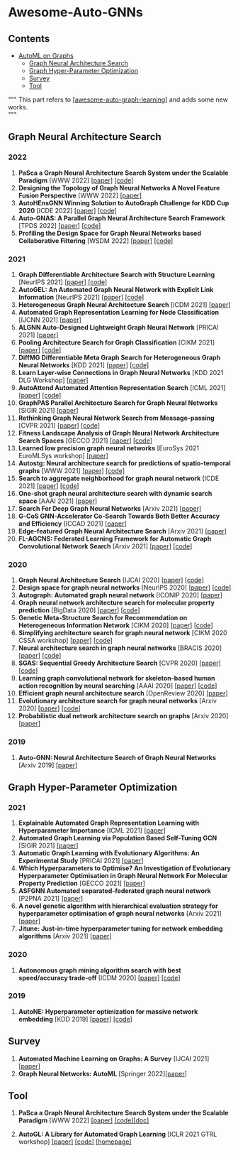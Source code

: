 # Awesome-Auto-GNNs

## Contents
- [AutoML on Graphs](#AutoML)
  - [Graph Neural Architecture Search](#GNAS)
  - [Graph Hyper-Parameter Optimization](#GHPO)
  - [Survey](#AutoML-survey)
  - [Tool](#AutoML-Tool)

"""
This part refers to [[awesome-auto-graph-learning]](https://github.com/THUMNLab/awesome-auto-graph-learning) and adds some new works.    
"""


<a name="GNAS" />

## Graph Neural Architecture Search

### 2022

1. **PaSca a Graph Neural Architecture Search System under the Scalable Paradigm** [WWW 2022] [[paper]](https://arxiv.org/abs/2203.00638) [[code]](https://github.com/PKU-DAIR/SGL)
2. **Designing the Topology of Graph Neural Networks A Novel Feature Fusion Perspective** [WWW 2022] [[paper]](https://arxiv.org/abs/2112.14531) 
3. **AutoHEnsGNN Winning Solution to AutoGraph Challenge for KDD Cup 2020** [ICDE 2022] [[paper]](https://arxiv.org/abs/2111.12952) [[code]](https://github.com/aister2020/KDDCUP_2020_AutoGraph_1st_Place)
4. **Auto-GNAS: A Parallel Graph Neural Architecture Search Framework** [TPDS 2022] [[paper]](https://ieeexplore.ieee.org/document/9714826) [[code]](https://github.com/AutoMachine0/Auto-GNAS)
5. **Profiling the Design Space for Graph Neural Networks based Collaborative Filtering** [WSDM 2022] [[paper]](http://www.shichuan.org/doc/125.pdf) [[code]](https://github.com/BUPT-GAMMA/Design-Space-for-GNN-based-CF)

### 2021

1. **Graph Differentiable Architecture Search with Structure Learning** [NeurIPS 2021] [[paper]](https://openreview.net/forum?id=kSv_AMdehh3) [[code]](https://github.com/THUMNLab/AutoGL)
2. **AutoGEL: An Automated Graph Neural Network with Explicit Link Information** [NeurIPS 2021] [[paper]](https://openreview.net/forum?id=PftCCiHVQP) [[code]](https://github.com/zwangeo/AutoGEL)
3. **Heterogeneous Graph Neural Architecture Search** [ICDM 2021] [[paper]](https://ieeexplore.ieee.org/document/9679011) 
4. **Automated Graph Representation Learning for Node Classification** [IJCNN 2021] [[paper]](https://ieeexplore.ieee.org/document/9533811) 
5. **ALGNN Auto-Designed Lightweight Graph Neural Network** [PRICAI 2021] [[paper]](https://link.springer.com/chapter/10.1007/978-3-030-89188-6_37) 
6. **Pooling Architecture Search for Graph Classification** [CIKM 2021] [[paper]](https://arxiv.org/abs/2108.10587) [[code]](https://github.com/AutoML-Research/PAS)
7. **DiffMG Differentiable Meta Graph Search for Heterogeneous Graph Neural Networks** [KDD 2021] [[paper]](https://arxiv.org/abs/2010.03250) [[code]](https://github.com/AutoML-4Paradigm/DiffMG)
8. **Learn Layer-wise Connections in Graph Neural Networks** [KDD 2021 DLG Workshop] [[paper]](https://arxiv.org/abs/2112.13585) 
9. **AutoAttend Automated Attention Representation Search** [ICML 2021] [[paper]](http://proceedings.mlr.press/v139/guan21a/guan21a.pdf) [[code]](https://github.com/THUMNLab/AutoAttend)
10. **GraphPAS Parallel Architecture Search for Graph Neural Networks** [SIGIR 2021] [[paper]](https://dl.acm.org/doi/abs/10.1145/3404835.3463007)
11. **Rethinking Graph Neural Network Search from Message-passing** [CVPR 2021] [[paper]](https://arxiv.org/abs/2103.14282) [[code]](https://github.com/phython96/GNAS-MP)
12. **Fitness Landscape Analysis of Graph Neural Network Architecture Search Spaces** [GECCO 2021] [[paper]](https://dl.acm.org/doi/10.1145/3449639.3459318) [[code]](https://github.com/mhnnunes/fla_nas_gnn)
13. **Learned low precision graph neural networks** [EuroSys 2021 EuroMLSys workshop] [[paper]](https://arxiv.org/abs/2009.09232) 
14. **Autostg: Neural architecture search for predictions of spatio-temporal graphs** [WWW 2021] [[paper]](https://zhangjunbo.org/pdf/2021_WWW_AutoSTG.pdf) [[code]](https://github.com/panzheyi/AutoSTG)
15. **Search to aggregate neighborhood for graph neural network** [ICDE 2021] [[paper]](https://arxiv.org/abs/2104.06608) [[code]](https://github.com/AutoML-4Paradigm/SANE)
16. **One-shot graph neural architecture search with dynamic search space** [AAAI 2021] [[paper]](https://www.aaai.org/AAAI21Papers/AAAI-3441.LiY.pdf) 
17. **Search For Deep Graph Neural Networks** [Arxiv 2021] [[paper]](https://arxiv.org/abs/2109.10047)
18. **G-CoS GNN-Accelerator Co-Search Towards Both Better Accuracy and Efficiency** [ICCAD 2021] [[paper]](https://arxiv.org/abs/2109.08983) 
19. **Edge-featured Graph Neural Architecture Search** [Arxiv 2021] [[paper]](https://arxiv.org/abs/2109.01356)
20. **FL-AGCNS: Federated Learning Framework for Automatic Graph Convolutional Network Search** [Arxiv 2021] [[paper]](https://arxiv.org/abs/2104.04141) [[code]](https://github.com/1173710224/FL-AGCNS)

### 2020

1. **Graph Neural Architecture Search** [IJCAI 2020] [[paper]](https://www.ijcai.org/proceedings/2020/195) [[code]](https://github.com/GraphNAS/GraphNAS)
2. **Design space for graph neural networks** [NeurIPS 2020] [[paper]](https://arxiv.org/abs/2011.08843) [[code]](https://github.com/snap-stanford/GraphGym)
3. **Autograph: Automated graph neural network** [ICONIP 2020] [[paper]](https://arxiv.org/abs/2011.11288) 
4. **Graph neural network architecture search for molecular property prediction** [BigData 2020] [[paper]](https://arxiv.org/abs/2008.12187) [[code]](https://github.com/0oshowero0/GEMS)
5. **Genetic Meta-Structure Search for Recommendation on Heterogeneous Information Network** [CIKM 2020] [[paper]](https://arxiv.org/abs/2102.10550) [[code]](https://github.com/0oshowero0/GEMS)
6. **Simplifying architecture search for graph neural network** [CIKM 2020 CSSA workshop] [[paper]](https://arxiv.org/abs/2008.11652) [[code]](https://github.com/AutoML-4Paradigm/SNAG)
7. **Neural architecture search in graph neural networks** [BRACIS 2020] [[paper]](https://arxiv.org/abs/2008.00077) [[code]](https://github.com/mhnnunes/nas_gnn)
8. **SGAS: Sequential Greedy Architecture Search** [CVPR 2020] [[paper]](https://arxiv.org/abs/1912.00195) [[code]](https://github.com/lightaime/sgas)
9. **Learning graph convolutional network for skeleton-based human action recognition by neural searching** [AAAI 2020] [[paper]](https://arxiv.org/abs/1911.04131) [[code]](https://github.com/xiaoiker/GCN-NAS)
10. **Efficient graph neural architecture search** [OpenReview 2020] [[paper]](https://openreview.net/forum?id=IjIzIOkK2D6) 
11. **Evolutionary architecture search for graph neural networks** [Arxiv 2020] [[paper]](https://arxiv.org/abs/2009.10199) [[code]](https://github.com/IRES-FAU/Evolutionary-Architecture-Search-for-Graph-Neural-Networks)
12. **Probabilistic dual network architecture search on graphs** [Arxiv 2020] [[paper]](https://arxiv.org/abs/2003.09676) 

### 2019

1. **Auto-GNN: Neural Architecture Search of Graph Neural Networks** [Arxiv 2019] [[paper]](https://arxiv.org/abs/1909.03184) 

<a name="GHPO" />

## Graph Hyper-Parameter Optimization

### 2021

1. **Explainable Automated Graph Representation Learning with Hyperparameter Importance** [ICML 2021] [[paper]](http://proceedings.mlr.press/v139/wang21f/wang21f.pdf)
2. **Automated Graph Learning via Population Based Self-Tuning GCN** [SIGIR 2021] [[paper]](https://arxiv.org/abs/2107.04713)
3. **Automatic Graph Learning with Evolutionary Algorithms: An Experimental Study** [PRICAI 2021] [[paper]](https://link.springer.com/chapter/10.1007/978-3-030-89188-6_38)
4. **Which Hyperparameters to Optimise? An Investigation of Evolutionary Hyperparameter Optimisation in Graph Neural Network For Molecular Property Prediction** [GECCO 2021] [[paper]](https://arxiv.org/abs/2104.06046)
5. **ASFGNN Automated separated-federated graph neural network** [P2PNA 2021] [[paper]](https://arxiv.org/abs/2011.03248)
6. **A novel genetic algorithm with hierarchical evaluation strategy for hyperparameter optimisation of graph neural networks** [Arxiv 2021] [[paper]](https://arxiv.org/abs/2101.09300)
7. **Jitune: Just-in-time hyperparameter tuning for network embedding algorithms** [Arxiv 2021] [[paper]](https://arxiv.org/abs/2101.06427)

### 2020

1. **Autonomous graph mining algorithm search with best speed/accuracy trade-off** [ICDM 2020] [[paper]](https://arxiv.org/abs/2011.14925) [[code]](https://github.com/minjiyoon/ICDM20-AutoGM)

### 2019

1. **AutoNE: Hyperparameter optimization for massive network embedding** [KDD 2019] [[paper]](http://pengcui.thumedialab.com/papers/AutoNE.pdf) [[code]](https://github.com/minjiyoon/ICDM20-AutoGM)

<a name="AutoML-survey" />

## Survey

1. **Automated Machine Learning on Graphs: A Survey** [IJCAI 2021] [[paper]](https://arxiv.org/abs/2103.00742)
2. **Graph Neural Networks: AutoML** [Springer 2022][[paper](https://link.springer.com/chapter/10.1007/978-981-16-6054-2_17)]

<a name="AutoML-Tool" />

## Tool
1. **PaSca a Graph Neural Architecture Search System under the Scalable Paradigm** [WWW 2022] [[paper]](https://arxiv.org/abs/2203.00638) [[code]](https://github.com/PKU-DAIR/SGL)[[doc]](sgl-doc.readthedocs.io/en/latest)

2. **AutoGL: A Library for Automated Graph Learning** [ICLR 2021 GTRL workshop] [[paper]](https://openreview.net/pdf?id=0yHwpLeInDn) [[code]](https://github.com/THUMNLab/AutoGL) [[homepage]](https://mn.cs.tsinghua.edu.cn/AutoGL)
